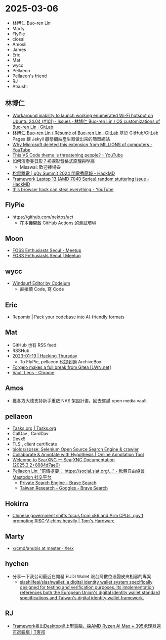 # 2025-03-06

- 林博仁 Buo-ren Lin
- Marty
- FlyPie
- ciosai
- Amosli
- James
- Eric
- Mat
- wycc
- Pellaeon
- Pellaeon's friend
- RJ
- Atsushi


## 林博仁

- [Workaround inability to launch working enumerated Wi-Fi hotspot on Ubuntu 24.04 (#101) · Issues · 林博仁 Buo-ren Lin / OS customizations of Buo-ren Lin · GitLab](https://gitlab.com/brlin/brlin-os-customizations/-/issues/101)
- [林博仁 Buo-ren Lin / Résumé of Buo-ren Lin · GitLab](https://gitlab.com/brlin/resume)
  基於 GitHub/GitLab Pages 跟 Jekyll 靜態網站產生器做出來的簡單網站
- [Why Microsoft deleted this extension from MILLIONS of computers - YouTube](https://www.youtube.com/watch?v=CD-doKLl3-M)
- [This VS Code theme is threatening people? - YouTube](https://www.youtube.com/watch?v=3wz7YF2as-c)
- [如何演奏春日影？初探影音格式原理與壓縮](https://sitcon.org/2025/agenda/53a09c/)
    - Misawai: 歡迎捧場😆
- [松鼠跳電 \| g0v Summit 2024 閃電秀簡報 - HackMD](https://hackmd.io/@brlin/squirrel-blackout#/)
- [Framework Laptop 13 (AMD 7040 Series) random stuttering issue - HackMD](https://hackmd.io/@brlin/framework-laptop-13-stuttering-problem)
- [this browser hack can steal everything - YouTube](https://www.youtube.com/watch?v=oWtR8vqbYX4)

## FlyPie

- https://github.com/nektos/act
    - 在本機開啟 GitHub Actions 的測試環境


## Moon

- [FOSS Enthusiasts Seoul - Meetup](https://mwonga.org/)
- [FOSS Enthusiasts Seoul \| Meetup](https://www.meetup.com/foss-enthusiasts-seoul/)


## wycc

- [Windsurf Editor by Codeium](https://codeium.com/windsurf)
    - 直接讀 Code, 寫 Code


## Eric

- [Repomix \| Pack your codebase into AI-friendly formats](https://repomix.com/)


## Mat

- GitHub 也有 RSS feed
- RSSHub
- [2023-01-19 \| Hacking Thursday](https://www.hackingthursday.org/weeklynote/2023-01-19)
    - To FlyPie, pellaeon 也提到過 ArchiveBox
- [Forgejo makes a full break from Gitea [LWN.net]](https://lwn.net/Articles/963845/)
- [Vault Lens - Chrome](https://chromewebstore.google.com/detail/vault-lens/ikdemlfoilfdmcdiegelchlhfnkpmaee)


## Amos

- 獲各方大德支持新手重啟 NAS 架設計畫，回去嘗試 open media vault


## pellaeon

- [Tasks.org \| Tasks.org](https://tasks.org/)
- CalDav , CardDav
- Devx5
- TLS , client certificate
- [biolds/sosse: Selenium Open Source Search Engine & crawler](https://github.com/biolds/sosse)
- [Collaborate & Annotate with Hypothesis \| Online Annotation Tool](https://web.hypothes.is/)
- [Welcome to SearXNG — SearXNG Documentation (2025.3.2+8984d7ae0)](https://docs.searxng.org/)
- [Pellaeon Lin: "前情提要： https://social.slat.org/…" - 軟體自由協會 Mastodon 社交平台](https://social.slat.org/@pellaeon/113990481190272304)
    - [Private Search Engine - Brave Search](https://search.brave.com/)
    - [Taiwan Research - Goggles - Brave Search](https://search.brave.com/goggles/profile?goggles_id=https%3A%2F%2Fraw.githubusercontent.com%2Fpellaeon%2Fbrave-goggles%2Frefs%2Fheads%2Fmain%2Fgoggles%2Ftaiwan_research.goggle&q=%22trump%22%20%E9%97%9C%E7%A8%85)


## Hokirra

- [Chinese government shifts focus from x86 and Arm CPUs, gov't promoting RISC-V chips heavily \| Tom's Hardware](https://www.tomshardware.com/pc-components/cpus/chinese-government-shifts-focus-from-x86-and-arm-cpus-promoting-the-adoption-of-risc-v-chips)


## Marty

- [x/cmd/anubis at master · Xe/x](https://github.com/Xe/x/tree/master/cmd/anubis)


## hychen

- 分享一下我公司最近在開發 EUDI Wallet 跟台灣數位憑證皮夾相容的專案
    - [slashlifeai/slashwallet: a digital identity wallet system specifically designed for testing and verification purposes. Its implementation references both the European Union's digital identity wallet standard specifications and Taiwan's digital identity wallet framework.](https://github.com/slashlifeai/slashwallet)


## RJ

- [Framework推出Desktop桌上型電腦，採AMD Ryzen AI Max + 395處理器還可選貓扇 \| T客邦](https://www.techbang.com/posts/121853-framework-desktop)
